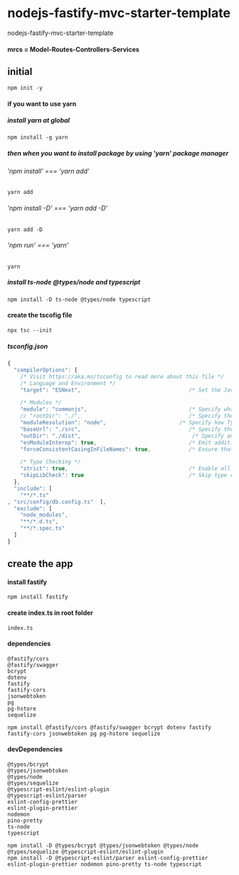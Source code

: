# nodejs-fastify-mvc-starter-template
nodejs-fastify-mvc-starter-template

#### mrcs = Model-Routes-Controllers-Services

## initial
```
npm init -y
```
#### if you want to use yarn

##### install yarn at global

```
npm install -g yarn
```

##### then when you want to install package by using 'yarn' package manager

###### 'npm install' === 'yarn add' 
```
yarn add
```
###### 'npm install -D' === 'yarn add -D' 
```
yarn add -D
```

###### 'npm run' === 'yarn' 
```
yarn
```

##### install ts-node @types/node and typescript

```
npm install -D ts-node @types/node typescript
```


#### create the tscofig file
```
npx tsc --init
```

##### tsconfig.json

```js
{
  "compilerOptions": {
    /* Visit https://aka.ms/tsconfig to read more about this file */
    /* Language and Environment */
    "target": "ESNext",                                  /* Set the JavaScript language version for emitted JavaScript and include compatible library declarations. */

    /* Modules */
    "module": "commonjs",                                /* Specify what module code is generated. */
    // "rootDir": "./",                                  /* Specify the root folder within your source files. */
    "moduleResolution": "node",                       /* Specify how TypeScript looks up a file from a given module specifier. */
    "baseUrl": "./src",                                  /* Specify the base directory to resolve non-relative module names. */
    "outDir": "./dist",                                   /* Specify an output folder for all emitted files. */
    "esModuleInterop": true,                             /* Emit additional JavaScript to ease support for importing CommonJS modules. This enables 'allowSyntheticDefaultImports' for type compatibility. */
    "forceConsistentCasingInFileNames": true,            /* Ensure that casing is correct in imports. */

    /* Type Checking */
    "strict": true,                                      /* Enable all strict type-checking options. */
    "skipLibCheck": true                                 /* Skip type checking all .d.ts files. */
  },
  "include": [
    "**/*.ts"
, "src/config/db.config.ts"  ],
  "exclude": [
    "node_modules",
    "**/*.d.ts",
    "**/*.spec.ts"
  ]
}
```

## create the app

#### install fastify

```
npm install fastify
```

#### create index.ts in root folder

```
index.ts
```


<!-- =========================== -->

#### dependencies

    @fastify/cors
    @fastify/swagger
    bcrypt
    dotenv
    fastify
    fastify-cors
    jsonwebtoken
    pg
    pg-hstore
    sequelize

```
npm install @fastify/cors @fastify/swagger bcrypt dotenv fastify fastify-cors jsonwebtoken pg pg-hstore sequelize
```



#### devDependencies

	@types/bcrypt
    @types/jsonwebtoken
    @types/node
    @types/sequelize
    @typescript-eslint/eslint-plugin
    @typescript-eslint/parser
    eslint-config-prettier
    eslint-plugin-prettier
    nodemon
    pino-pretty
    ts-node
    typescript


```
npm install -D @types/bcrypt @types/jsonwebtoken @types/node @types/sequelize @typescript-eslint/eslint-plugin 
npm install -D @typescript-eslint/parser eslint-config-prettier eslint-plugin-prettier nodemon pino-pretty ts-node typescript
```

